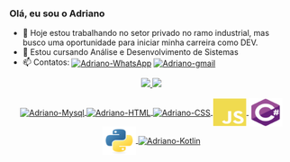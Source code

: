 ### Olá, eu sou o Adriano

- 🔭 Hoje estou trabalhando no setor privado no ramo industrial, mas busco uma oportunidade para iniciar minha carreira como DEV.
- 🌱 Estou cursando Análise e Desenvolvimento de Sistemas
- <div style="align-items: center;">📫 Contatos:
  <a href ="https://api.whatsapp.com/send?phone=5535999417367&text=Ol%C3%A1%20tudo%20bem%3F"><img align="center" alt="Adriano-WhatsApp" src="https://img.shields.io/badge/WhatsApp-25D366?style=for-the-badge&logo=whatsapp&logoColor=white" target="_blank"></a>
  <a href = "mailto:adrianoribeiro589@gmail.com"><img align="center" alt="Adriano-gmail" src="https://img.shields.io/badge/-Gmail-%23333?style=for-the-badge&logo=gmail&logoColor=white" target="_blank"></a>
</div>

<div align="center">
  <a href="https://github.com/AdrianoRN">   
  <img height="180em" src="https://github-readme-stats.vercel.app/api?username=AdrianoRN&show_icons=true&theme=chartreuse-dark&include_all_commits=true&count_private=true"/>
  <img height="180em" src="https://github-readme-stats.vercel.app/api/top-langs/?username=AdrianoRN&langs_count=7&theme=chartreuse-dark"/>
</div>
  
<div style="display: inline_block" align="center"><br>
  <img align="center" alt="Adriano-Mysql" height="50" width="60" src="https://cdn.jsdelivr.net/gh/devicons/devicon/icons/mysql/mysql-original-wordmark.svg"/>         
  <img align="center" alt="Adriano-HTML" height="50" width="60"  src="https://cdn.jsdelivr.net/gh/devicons/devicon/icons/html5/html5-original-wordmark.svg" />      
  <img align="center" alt="Adriano-CSS" height="50" width="60" src="https://cdn.jsdelivr.net/gh/devicons/devicon/icons/css3/css3-original-wordmark.svg" />
  <img align="center" alt="Adriano-Js" height="50" width="60" src="https://raw.githubusercontent.com/devicons/devicon/master/icons/javascript/javascript-plain.svg">     
  <img align="center" alt="Adriano-Csharp" height="50" width="60" src="https://raw.githubusercontent.com/devicons/devicon/master/icons/csharp/csharp-original.svg">
  <img align="center" alt="Adriano-Python" height="50" width="60" src="https://raw.githubusercontent.com/devicons/devicon/master/icons/python/python-original.svg">
  <img align="center" alt="Adriano-Kotlin" height="50" width="60" src="https://www.jsdelivr.com/package/npm/kotlin">
  
</div>
  
 

 
